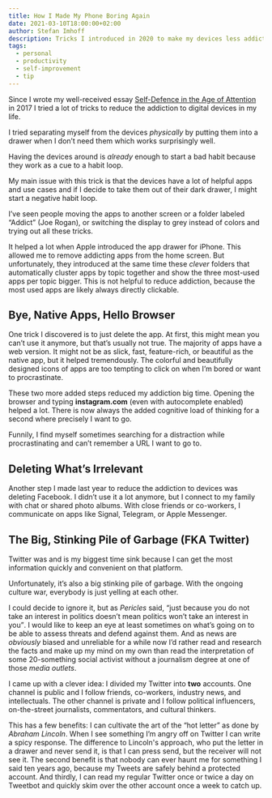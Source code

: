 ```yaml
---
title: How I Made My Phone Boring Again
date: 2021-03-10T18:00:00+02:00
author: Stefan Imhoff
description: Tricks I introduced in 2020 to make my devices less addictive.
tags:
  - personal
  - productivity
  - self-improvement
  - tip
---
```


Since I wrote my well-received essay [Self-Defence in the Age of Attention](/attention/) in 2017 I tried a lot of tricks to reduce the addiction to digital devices in my life.

I tried separating myself from the devices _physically_ by putting them into a drawer when I don’t need them which works surprisingly well.

Having the devices around is _already_ enough to start a bad habit because they work as a cue to a habit loop.

My main issue with this trick is that the devices have a lot of helpful apps and use cases and if I decide to take them out of their dark drawer, I might start a negative habit loop.

I’ve seen people moving the apps to another screen or a folder labeled “Addict” (Joe Rogan), or switching the display to grey instead of colors and trying out all these tricks.

It helped a lot when Apple introduced the app drawer for iPhone. This allowed me to remove addicting apps from the home screen. But unfortunately, they introduced at the same time these _clever_ folders that automatically cluster apps by topic together and show the three most-used apps per topic bigger. This is not helpful to reduce addiction, because the most used apps are likely always directly clickable.

## Bye, Native Apps, Hello Browser

One trick I discovered is to just delete the app. At first, this might mean you can’t use it anymore, but that’s usually not true. The majority of apps have a web version. It might not be as slick, fast, feature-rich, or beautiful as the native app, but it helped tremendously. The colorful and beautifully designed icons of apps are too tempting to click on when I’m bored or want to procrastinate.

These two more added steps reduced my addiction big time. Opening the browser and typing **instagram.com** (even with autocomplete enabled) helped a lot. There is now always the added cognitive load of thinking for a second where precisely I want to go.

Funnily, I find myself sometimes searching for a distraction while procrastinating and can’t remember a URL I want to go to.

## Deleting What’s Irrelevant

Another step I made last year to reduce the addiction to devices was deleting Facebook. I didn’t use it a lot anymore, but I connect to my family with chat or shared photo albums. With close friends or co-workers, I communicate on apps like Signal, Telegram, or Apple Messenger.

## The Big, Stinking Pile of Garbage (FKA Twitter)

Twitter was and is my biggest time sink because I can get the most information quickly and convenient on that platform.

Unfortunately, it’s also a big stinking pile of garbage. With the ongoing culture war, everybody is just yelling at each other.

I could decide to ignore it, but as _Pericles_ said, <q>just because you do not take an interest in politics doesn’t mean politics won’t take an interest in you</q>. I would like to keep an eye at least sometimes on what’s going on to be able to assess threats and defend against them. And as news are _obviously_ biased and unreliable for a while now I’d rather read and research the facts and make up my mind on my own than read the interpretation of some 20-something social activist without a journalism degree at one of those _media outlets_.

I came up with a clever idea: I divided my Twitter into **two** accounts. One channel is public and I follow friends, co-workers, industry news, and intellectuals. The other channel is private and I follow political influencers, on-the-street journalists, commentators, and cultural thinkers.

This has a few benefits: I can cultivate the art of the “hot letter” as done by _Abraham Lincoln_. When I see something I’m angry off on Twitter I can write a spicy response. The difference to Lincoln's approach, who put the letter in a drawer and never send it, is that I can press send, but the receiver will not see it. The second benefit is that nobody can ever haunt me for something I said ten years ago, because my Tweets are safely behind a protected account. And thirdly, I can read my regular Twitter once or twice a day on Tweetbot and quickly skim over the other account once a week to catch up.
